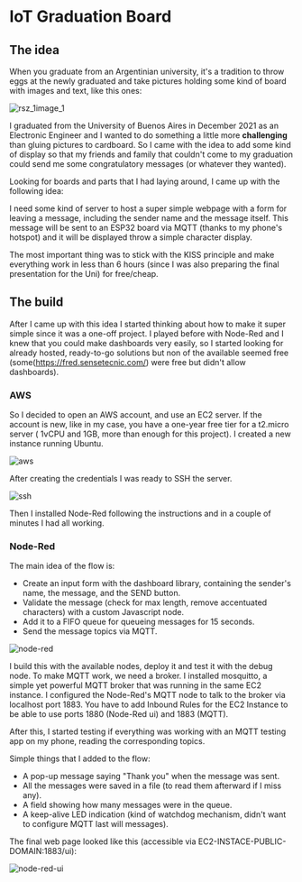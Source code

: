 # IoT Graduation Board

## The idea
When you graduate from an Argentinian university, it's a tradition to throw eggs at the newly graduated and take pictures holding some kind of board with images and text, like this ones:

![rsz_1image_1](https://user-images.githubusercontent.com/75386425/148237199-1d2c5350-5cfb-4fdb-b7be-8395bbc1f711.png)

I graduated from the University of Buenos Aires in December 2021 as an Electronic Engineer and I wanted to do something a little more **challenging** than gluing pictures to cardboard. So I came with the idea to add some kind of display so that my friends and family that couldn't come to my graduation could send me some congratulatory messages (or whatever they wanted).

Looking for boards and parts that I had laying around, I came up with the following idea:

I need some kind of server to host a super simple webpage with a form for leaving a message, including the sender name and the message itself. This message will be sent to an ESP32 board via MQTT (thanks to my phone's hotspot) and it will be displayed throw a simple character display.

The most important thing was to stick with the KISS principle and make everything work in less than 6 hours (since I was also preparing the final presentation for the Uni) for free/cheap.

## The build
After I came up with this idea I started thinking about how to make it super simple since it was a one-off project. I played before with Node-Red and I knew that you could make dashboards very easily, so I started looking for already hosted, ready-to-go solutions but non of the available seemed free (some(https://fred.sensetecnic.com/) were free but didn't allow dashboards). 

### AWS
So I decided to open an AWS account, and use an EC2 server. If the account is new, like in my case, you have a one-year free tier for a t2.micro server ( 1vCPU and 1GB, more than enough for this project). I created a new instance running Ubuntu.

![aws](https://user-images.githubusercontent.com/75386425/148239702-195b6678-064a-4c65-9ffb-bd3edd5d39f1.PNG)

After creating the credentials I was ready to SSH the server.

![ssh](https://user-images.githubusercontent.com/75386425/148240689-4601054d-c609-4ea1-8b66-c734ad64e703.PNG)

Then I installed Node-Red following the instructions and in a couple of minutes I had all working.

### Node-Red

The main idea of the flow is:

- Create an input form with the dashboard library, containing the sender's name, the message, and the SEND button.
- Validate the message (check for max length, remove accentuated characters) with a custom Javascript node.
- Add it to a FIFO queue for queueing messages for 15 seconds.
- Send the message topics via MQTT.

![node-red](https://user-images.githubusercontent.com/75386425/148241751-84dc7fbe-c759-4f0e-9fd5-7b9bcc521adc.PNG)

I build this with the available nodes, deploy it and test it with the debug node.
To make MQTT work, we need a broker. I installed mosquitto, a simple yet powerful MQTT broker that was running in the same EC2 instance. I configured the Node-Red's MQTT node to talk to the broker via localhost port 1883. You have to add Inbound Rules for the EC2 Instance to be able to use ports 1880 (Node-Red ui) and 1883 (MQTT).


After this, I started testing if everything was working with an MQTT testing app on my phone, reading the corresponding topics.

Simple things that I added to the flow:
- A pop-up message saying "Thank you" when the message was sent.
- All the messages were saved in a file (to read them afterward if I miss any).
- A field showing how many messages were in the queue.
- A keep-alive LED indication (kind of watchdog mechanism, didn't want to configure MQTT last will messages).

The final web page looked like this (accessible via EC2-INSTACE-PUBLIC-DOMAIN:1883/ui):

![node-red-ui](https://user-images.githubusercontent.com/75386425/148242027-5a046f43-1e06-4713-8ba7-97b77a88afdc.PNG)


